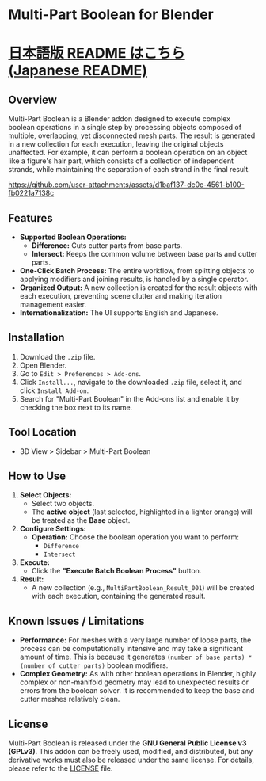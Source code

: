 # Multi-Part Boolean for Blender
# [日本語版 README はこちら (Japanese README)](README_ja.md)
## Overview

Multi-Part Boolean is a Blender addon designed to execute complex boolean operations in a single step by processing objects composed of multiple, overlapping, yet disconnected mesh parts. The result is generated in a new collection for each execution, leaving the original objects unaffected.
For example, it can perform a boolean operation on an object like a figure's hair part, which consists of a collection of independent strands, while maintaining the separation of each strand in the final result.





https://github.com/user-attachments/assets/d1baf137-dc0c-4561-b100-fb0221a7138c



## Features

*   **Supported Boolean Operations:**
    *   **Difference:** Cuts cutter parts from base parts.
    *   **Intersect:** Keeps the common volume between base parts and cutter parts.
*   **One-Click Batch Process:** The entire workflow, from splitting objects to applying modifiers and joining results, is handled by a single operator.
*   **Organized Output:** A new collection is created for the result objects with each execution, preventing scene clutter and making iteration management easier.
*   **Internationalization:** The UI supports English and Japanese.

## Installation

1.  Download the `.zip` file.
2.  Open Blender.
3.  Go to `Edit > Preferences > Add-ons`.
4.  Click `Install...`, navigate to the downloaded `.zip` file, select it, and click `Install Add-on`.
5.  Search for "Multi-Part Boolean" in the Add-ons list and enable it by checking the box next to its name.

## Tool Location
 *   3D View > Sidebar > Multi-Part Boolean
    
## How to Use

1.  **Select Objects:**
    *   Select two objects.
    *   The **active object** (last selected, highlighted in a lighter orange) will be treated as the **Base** object.
2.  **Configure Settings:**
    *   **Operation:** Choose the boolean operation you want to perform:
        *   `Difference`
        *   `Intersect`
3.  **Execute:**
    *   Click the **"Execute Batch Boolean Process"** button.
4.  **Result:**
    *   A new collection (e.g., `MultiPartBoolean_Result_001`) will be created with each execution, containing the generated result.

## Known Issues / Limitations

*   **Performance:** For meshes with a very large number of loose parts, the process can be computationally intensive and may take a significant amount of time. This is because it generates `(number of base parts) * (number of cutter parts)` boolean modifiers.
*   **Complex Geometry:** As with other boolean operations in Blender, highly complex or non-manifold geometry may lead to unexpected results or errors from the boolean solver. It is recommended to keep the base and cutter meshes relatively clean.

## License
Multi-Part Boolean is released under the **GNU General Public License v3 (GPLv3)**. This addon can be freely used, modified, and distributed, but any derivative works must also be released under the same license. For details, please refer to the [LICENSE](LICENSE) file.
